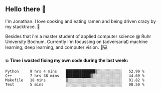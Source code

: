 ## Hello there 👋

I'm Jonathan. I love cooking and eating ramen and being driven crazy by my stacktrace. 🍜

Besides that i'm a master student of applied computer science @ Ruhr University Bochum. 
Currently i'm focussing on (adversarial) machine learning, deep learning, and computer vision. 🔬💻

#### 💥 Time i wasted fixing my own code during the last week:

<!--START_SECTION:waka-->

```text
Python     9 hrs 4 mins    █████████████▒░░░░░░░░░░░   52.99 %
C++        7 hrs 38 mins   ███████████▒░░░░░░░░░░░░░   44.69 %
Makefile   18 mins         ▒░░░░░░░░░░░░░░░░░░░░░░░░   01.82 %
Text       5 mins          ░░░░░░░░░░░░░░░░░░░░░░░░░   00.50 %
```

<!--END_SECTION:waka-->
